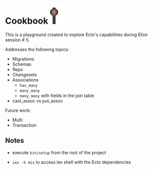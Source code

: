 # Cookbook ![crappy wooden spoon](crappy-wooden-spoon.png)

This is a playground created to explore Ecto's capabilities during Elixir session # 5. 

Addresses the following topics:
- Migrations
- Schemas
- Repo
- Changesets
- Associations
  - `has_many`
  - `many_many` 
  - `many_many` with fields in the join table
- cast_assoc vs put_assoc


Future work:
- Multi
- Transaction

## Notes
- execute `bin/setup` from the root of the project

- `iex -S mix` to access iex shell with the Ecto dependencies
